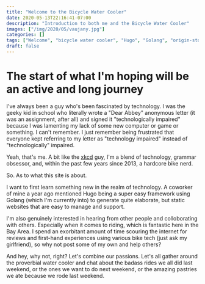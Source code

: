 ```yaml
---
title: "Welcome to the Bicycle Water Cooler"
date: 2020-05-13T22:16:41-07:00
description: "Introduction to both me and the Bicycle Water Cooler"
images: ["/img/2020/05/vaujany.jpg"]
categories: []
tags: ["Welcome", "bicycle water cooler", "Hugo", "Golang", "origin-story"]
draft: false
---
```

# The start of what I'm hoping will be an active and long journey
I've always been a guy who's been fascinated by technology. I was the geeky kid in school who literally wrote a "Dear Abbey" anonymous letter (it was an assignment, after all) and signed it "technologically impaired" because I was lamenting my lack of some new computer or game or something. I can't remember. I just remember being frustrated that everyone kept referring to my letter as "technology impaired" instead of "technologically" impaired. 

Yeah, that's me. A bit like the [xkcd](http://www.xkcd.com) guy, I'm a blend of technology, grammar obsessor, and, within the past few years since 2013, a hardcore bike nerd.

So. As to what this site is about.

I want to first learn something new in the realm of technology. A coworker of mine a year ago mentioned Hugo being a super easy framework using Golang (which I'm currently into) to generate quite elaborate, but static websites that are easy to manage and support. 

I'm also genuinely interested in hearing from other people and colloborating with others. Especially when it comes to riding, which is fantastic here in the Bay Area. I spend an exorbitant amount of time scouring the internet for reviews and first-hand experiences using various bike tech (just ask my girlfriend), so why not post some of my own and help others?

And hey, why not, right? Let's combine our passions. Let's all gather around the proverbial water cooler and chat about the badass rides we all did last weekend, or the ones we want to do next weekend, or the amazing pastries we ate because we rode last weekend.